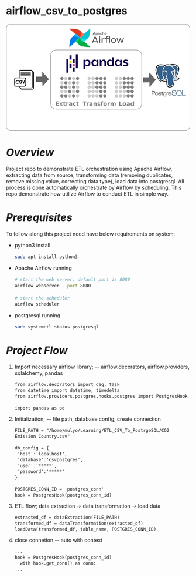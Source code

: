 # airflow_csv_to_postgres
![A screenshot of a project interface](etl_csv_postgres.jpg)
# *Overview*
Project repo to demonstrate ETL orchestration using Apache Airflow, extracting data from source, transforming data (removing duplicates, remove missing value, correcting data type), load data into postgresql. All process is done automatically orchestrate by Airflow by scheduling. This repo demonstrate how utilize Airflow to conduct ETL in simple way.
# *Prerequisites*
To follow along this project need have below requirements on system:
- python3 install
  ```bash
  sudo apt install python3
  ```
- Apache Airflow running
  ```bash
  # start the web server, default port is 8080
  airflow webserver --port 8080

  # start the scheduler
  airflow scheduler
  ```
- postgresql running
  ```bash
  sudo systemctl status postgresql
  ```
# *Project Flow*
1. Import necessary airflow library; -- airflow.decorators, airflow.providers, sqlalchemy, pandas
   ```python3
   from airflow.decorators import dag, task
   from datetime import datetime, timedelta
   from airflow.providers.postgres.hooks.postgres import PostgresHook

   import pandas as pd
   ```
3. Initialization; -- file path, database config, create connection
   ```python3
   FILE_PATH = "/home/mulyo/Learning/ETL_CSV_To_PostrgeSQL/CO2 Emission Country.csv"

   db_config = {
    'host':'localhost',
    'database':'csvpostgres',
    'user':'*****',
    'password':'*****'
   }

   POSTGRES_CONN_ID = 'postgres_conn'
   hook = PostgresHook(postgres_conn_id)
   ```
5. ETL flow; data extraction -> data transformation -> load data
   ```python3
   extracted_df = dataExtraction(FILE_PATH)
   transformed_df = dataTransformation(extracted_df)
   loadData(transformed_df, table_name, POSTGRES_CONN_ID)
   ```
7. close connetion -- auto with context
   ```python3
   ...
   hook = PostgresHook(postgres_conn_id)
     with hook.get_conn() as conn:
   ...
   ``` 
